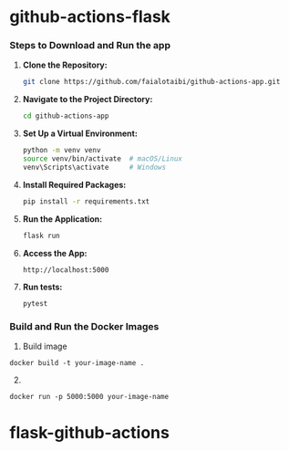 # github-actions-flask


### Steps to Download and Run the app

1. **Clone the Repository:**

     ```bash
     git clone https://github.com/faialotaibi/github-actions-app.git
     ```

2. **Navigate to the Project Directory:**
   ```bash
   cd github-actions-app
   ```

3. **Set Up a Virtual Environment:**
   ```bash
   python -m venv venv
   source venv/bin/activate  # macOS/Linux
   venv\Scripts\activate     # Windows
   ```

4. **Install Required Packages:**
   ```bash
   pip install -r requirements.txt
   ```

5. **Run the Application:**
   ```bash
   flask run
   ```

6. **Access the App:**
   
   ```
   http://localhost:5000
   ```
7. **Run tests:**
   
   ```
   pytest
   ```
### Build and Run the Docker Images

1. Build image

```
docker build -t your-image-name .
```

2. 
```
docker run -p 5000:5000 your-image-name
```
# flask-github-actions
